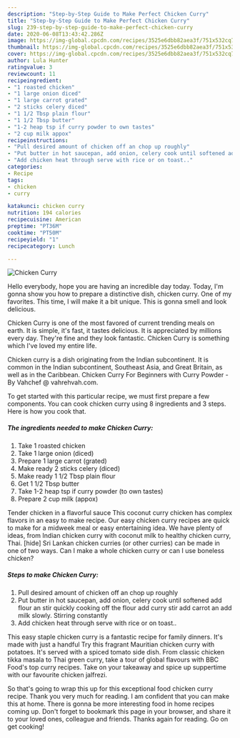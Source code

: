 ```yaml
---
description: "Step-by-Step Guide to Make Perfect Chicken Curry"
title: "Step-by-Step Guide to Make Perfect Chicken Curry"
slug: 239-step-by-step-guide-to-make-perfect-chicken-curry
date: 2020-06-08T13:43:42.286Z
image: https://img-global.cpcdn.com/recipes/3525e6dbb82aea3f/751x532cq70/chicken-curry-recipe-main-photo.jpg
thumbnail: https://img-global.cpcdn.com/recipes/3525e6dbb82aea3f/751x532cq70/chicken-curry-recipe-main-photo.jpg
cover: https://img-global.cpcdn.com/recipes/3525e6dbb82aea3f/751x532cq70/chicken-curry-recipe-main-photo.jpg
author: Lula Hunter
ratingvalue: 3
reviewcount: 11
recipeingredient:
- "1 roasted chicken"
- "1 large onion diced"
- "1 large carrot grated"
- "2 sticks celery diced"
- "1 1/2 Tbsp plain flour"
- "1 1/2 Tbsp butter"
- "1-2 heap tsp if curry powder to own tastes"
- "2 cup milk appox"
recipeinstructions:
- "Pull desired amount of chicken off an chop up roughly"
- "Put butter in hot saucepan, add onion, celery cook until softened add flour an stir quickly cooking off the flour add curry stir add carrot an add milk slowly. Stirring constantly"
- "Add chicken heat through serve with rice or on toast.."
categories:
- Recipe
tags:
- chicken
- curry

katakunci: chicken curry 
nutrition: 194 calories
recipecuisine: American
preptime: "PT36M"
cooktime: "PT50M"
recipeyield: "1"
recipecategory: Lunch

---
```



![Chicken Curry](https://img-global.cpcdn.com/recipes/3525e6dbb82aea3f/751x532cq70/chicken-curry-recipe-main-photo.jpg)

Hello everybody, hope you are having an incredible day today. Today, I'm gonna show you how to prepare a distinctive dish, chicken curry. One of my favorites. This time, I will make it a bit unique. This is gonna smell and look delicious.

Chicken Curry is one of the most favored of current trending meals on earth. It is simple, it's fast, it tastes delicious. It is appreciated by millions every day. They're fine and they look fantastic. Chicken Curry is something which I've loved my entire life.

Chicken curry is a dish originating from the Indian subcontinent. It is common in the Indian subcontinent, Southeast Asia, and Great Britain, as well as in the Caribbean. Chicken Curry For Beginners with Curry Powder - By Vahchef @ vahrehvah.com.


To get started with this particular recipe, we must first prepare a few components. You can cook chicken curry using 8 ingredients and 3 steps. Here is how you cook that.

<!--inarticleads1-->

##### The ingredients needed to make Chicken Curry:

1. Take 1 roasted chicken
1. Take 1 large onion (diced)
1. Prepare 1 large carrot (grated)
1. Make ready 2 sticks celery (diced)
1. Make ready 1 1/2 Tbsp plain flour
1. Get 1 1/2 Tbsp butter
1. Take 1-2 heap tsp if curry powder (to own tastes)
1. Prepare 2 cup milk (appox)


Tender chicken in a flavorful sauce This coconut curry chicken has complex flavors in an easy to make recipe. Our easy chicken curry recipes are quick to make for a midweek meal or easy entertaining idea. We have plenty of ideas, from Indian chicken curry with coconut milk to healthy chicken curry, Thai. [hide] Sri Lankan chicken curries (or other curries) can be made in one of two ways. Can I make a whole chicken curry or can I use boneless chicken? 

<!--inarticleads2-->

##### Steps to make Chicken Curry:

1. Pull desired amount of chicken off an chop up roughly
1. Put butter in hot saucepan, add onion, celery cook until softened add flour an stir quickly cooking off the flour add curry stir add carrot an add milk slowly. Stirring constantly
1. Add chicken heat through serve with rice or on toast..


This easy staple chicken curry is a fantastic recipe for family dinners. It&#39;s made with just a handful Try this fragrant Mauritian chicken curry with potatoes. It&#39;s served with a spiced tomato side dish. From classic chicken tikka masala to Thai green curry, take a tour of global flavours with BBC Food&#39;s top curry recipes. Take on your takeaway and spice up suppertime with our favourite chicken jalfrezi. 

So that's going to wrap this up for this exceptional food chicken curry recipe. Thank you very much for reading. I am confident that you can make this at home. There is gonna be more interesting food in home recipes coming up. Don't forget to bookmark this page in your browser, and share it to your loved ones, colleague and friends. Thanks again for reading. Go on get cooking!
